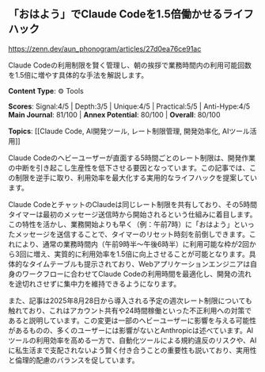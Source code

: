 ## 「おはよう」でClaude Codeを1.5倍働かせるライフハック

https://zenn.dev/aun_phonogram/articles/27d0ea76ce91ac

Claude Codeの利用制限を賢く管理し、朝の挨拶で業務時間内の利用可能回数を1.5倍に増やす具体的な手法を解説します。

**Content Type**: ⚙️ Tools

**Scores**: Signal:4/5 | Depth:3/5 | Unique:4/5 | Practical:5/5 | Anti-Hype:4/5
**Main Journal**: 81/100 | **Annex Potential**: 80/100 | **Overall**: 80/100

**Topics**: [[Claude Code, AI開発ツール, レート制限管理, 開発効率化, AIツール活用]]

Claude Codeのヘビーユーザーが直面する5時間ごとのレート制限は、開発作業の中断を引き起こし生産性を低下させる要因となっています。この記事では、この制限を逆手に取り、利用効率を最大化する実用的なライフハックを提案しています。

Claude CodeとチャットのClaudeは同じレート制限を共有しており、その5時間タイマーは最初のメッセージ送信時から開始されるという仕組みに着目します。この特性を活かし、業務開始よりも早く（例：午前7時）に「おはよう」といったメッセージを送信することで、タイマーのリセット時刻を前倒しできます。これにより、通常の業務時間内（午前9時半〜午後6時半）に利用可能な枠が2回から3回に増え、実質的に利用効率を1.5倍に向上させることが可能となります。具体的なタイムテーブルも提示されており、Webアプリケーションエンジニアは自身のワークフローに合わせてClaude Codeの利用時間を最適化し、開発の流れを途切れさせずに集中力を維持できるようになります。

また、記事は2025年8月28日から導入される予定の週次レート制限についても触れており、これはアカウント共有や24時間稼働といった不正利用への対策であると説明しています。この変更は一部のヘビーユーザーに影響を与える可能性があるものの、多くのユーザーには影響がないとAnthropicは述べています。AIツールの利用効率を高める一方で、自動化ツールによる規約違反のリスクや、AIに私生活まで支配されないよう賢く付き合うことの重要性も説いており、実用性と倫理的配慮のバランスを促しています。